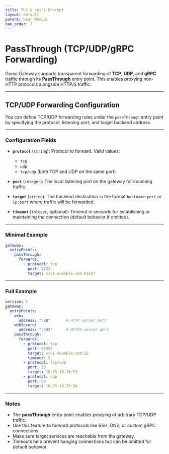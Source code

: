 ```yaml
---
title: TLS & Let's Encrypt
layout: default
parent: User Manual
nav_order: 7
---
```


# PassThrough (TCP/UDP/gRPC Forwarding)

Goma Gateway supports transparent forwarding of **TCP**, **UDP**, and **gRPC** traffic through its **PassThrough** entry point. This enables proxying non-HTTP protocols alongside HTTP/S traffic.

---

## TCP/UDP Forwarding Configuration

You can define TCP/UDP forwarding rules under the `passThrough` entry point by specifying the protocol, listening port, and target backend address.

---

### Configuration Fields

* **`protocol`** (`string`): Protocol to forward. Valid values:

    * `tcp`
    * `udp`
    * `tcp/udp` (both TCP and UDP on the same port)

* **`port`** (`integer`): The local listening port on the gateway for incoming traffic.

* **`target`** (`string`): The backend destination in the format `hostname:port` or `ip:port` where traffic will be forwarded.

* **`timeout`** (`integer`, optional): Timeout in seconds for establishing or maintaining the connection (default behavior if omitted).

---

### Minimal Example

```yaml
gateway:
  entryPoints:
    passThrough:
      forwards:
        - protocol: tcp
          port: 2222
          target: srv1.example.com:61557
```

---

### Full Example

```yaml
version: 2
gateway:
  entryPoints:
    web:
      address: ":80"       # HTTP server port
    webSecure:
      address: ":443"      # HTTPS server port
    passThrough:
      forwards:
        - protocol: tcp
          port: 61557
          target: srv1.example.com:22
          timeout: 5
        - protocol: tcp/udp
          port: 53
          target: 10.25.10.15:53
        - protocol: udp
          port: 54
          target: 10.25.10.22:54
```

---

### Notes

* The **passThrough** entry point enables proxying of arbitrary TCP/UDP traffic.
* Use this feature to forward protocols like SSH, DNS, or custom gRPC connections.
* Make sure target services are reachable from the gateway.
* Timeouts help prevent hanging connections but can be omitted for default behavior.
